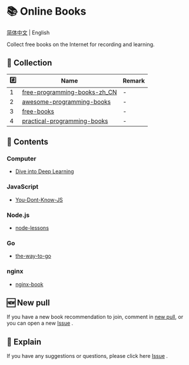 # 📚 Online Books

[简体中文](./README.md) | English

Collect free books on the Internet for recording and learning.

## 📒 Collection

| #️⃣   | Name                                  | Remark |
| --- | ------------------------------------- | ------ |
| 1   | [free-programming-books-zh_CN][all01] | -      |
| 2   | [awesome-programming-books][all02]    | -      |
| 3   | [free-books][all03]                   | -      |
| 4   | [practical-programming-books][all04]  | -      |

## 📃 Contents

### Computer
- [Dive into Deep Learning][com01]

### JavaScript
- [You-Dont-Know-JS][js01]

### Node.js
- [node-lessons][node01]

### Go
- [the-way-to-go][go01]

### nginx
- [nginx-book][ngx01]

## 🆕 New pull

If you have a new book recommendation to join, comment in [new pull](https://github.com/online-books/contents/issues/1), or you can open a new [Issue](https://github.com/online-books/contents/issues/new) .

## 💭 Explain

If you have any suggestions or questions, please click here [Issue](https://github.com/online-books/contents/issues) .

<!-- Collection link  -->
[all01]:https://github.com/online-books/free-programming-books-zh_CN
[all02]:https://github.com/online-books/awesome-programming-books
[all03]:https://github.com/online-books/free-books
[all04]:https://github.com/online-books/practical-programming-books

 <!-- Book link -->
[com01]:https://github.com/online-books/d2l-zh
[js01]:https://github.com/online-books/You-Dont-Know-JS
[node01]:https://github.com/online-books/node-lessons
[go01]:https://github.com/online-books/the-way-to-go_ZH_CN
[ngx01]:https://github.com/online-books/nginx-book
